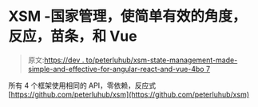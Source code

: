 # XSM -国家管理，使简单有效的角度，反应，苗条，和 Vue

> 原文:[https://dev . to/peterluhub/xsm-state-management-made-simple-and-effective-for-angular-react-and-vue-4bo 7](https://dev.to/peterluhub/xsm-state-management-made-simple-and-effective-for-angular-react-and-vue-4bo7)

所有 4 个框架使用相同的 API，零依赖，反应式
[https://github.com/peterluhub/xsm](https://github.com/peterluhub/xsm)